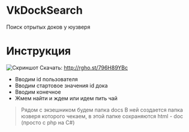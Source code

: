# VkDockSearch
Поиск отрытых доков у юузверя

# Инструкция
![Скриншот](https://image.prntscr.com/image/vCWU9WKvTJScYbbSBf6nqg.png)
Скачать: http://rgho.st/796H89YBc
* Вводим id пользователя
* Вводим стартовое значения id дока
* Вводим конечное
* Жмем найти и ждем или идем пить чай

> Рядом с экзешником будем папка docs
> В ней создается папка юзверя которого чекаем, в этой папке сохраняются html - doc (просто с php на C#)
